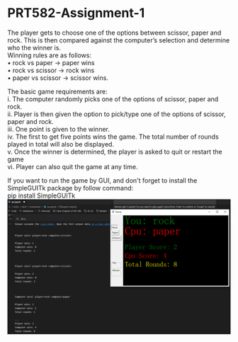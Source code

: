 # PRT582-Assignment-1

The player gets to choose one of the options between scissor, paper and rock. This is then compared against the computer’s selection and determine who the winner is.  
Winning rules are as follows:  
•	rock vs paper -> paper wins  
•	rock vs scissor -> rock wins  
•	paper vs scissor -> scissor wins.  

The basic game requirements are:  
i.	The computer randomly picks one of the options of scissor, paper and rock.  
ii.	Player is then given the option to pick/type one of the options of scissor, paper and rock.  
iii.	One point is given to the winner.  
iv.	The first to get five points wins the game. The total number of rounds played in total will also be displayed.  
v.	Once the winner is determined, the player is asked to quit or restart the game  
vi.	Player can also quit the game at any time.  

If you want to run the game by GUI, and don't forget to install the SimpleGUITk package by follow command:  
pip install SimpleGUITk  
![Image text](https://github.com/devithrones/PRT582-Assignment-1/blob/main/RPS1.png)  
